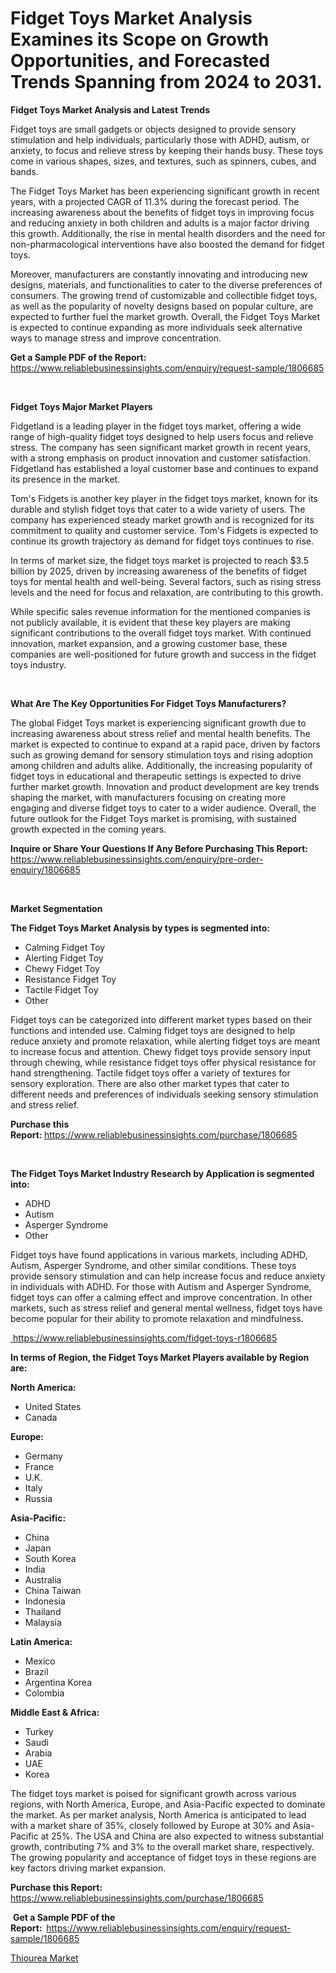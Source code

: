 <p><h1>Fidget Toys Market Analysis Examines its Scope on Growth Opportunities, and Forecasted Trends Spanning from 2024 to 2031.</h1></p><p><strong>Fidget Toys Market Analysis and Latest Trends</strong></p>
<p><p>Fidget toys are small gadgets or objects designed to provide sensory stimulation and help individuals, particularly those with ADHD, autism, or anxiety, to focus and relieve stress by keeping their hands busy. These toys come in various shapes, sizes, and textures, such as spinners, cubes, and bands.</p><p>The Fidget Toys Market has been experiencing significant growth in recent years, with a projected CAGR of 11.3% during the forecast period. The increasing awareness about the benefits of fidget toys in improving focus and reducing anxiety in both children and adults is a major factor driving this growth. Additionally, the rise in mental health disorders and the need for non-pharmacological interventions have also boosted the demand for fidget toys.</p><p>Moreover, manufacturers are constantly innovating and introducing new designs, materials, and functionalities to cater to the diverse preferences of consumers. The growing trend of customizable and collectible fidget toys, as well as the popularity of novelty designs based on popular culture, are expected to further fuel the market growth. Overall, the Fidget Toys Market is expected to continue expanding as more individuals seek alternative ways to manage stress and improve concentration.</p></p>
<p><strong>Get a Sample PDF of the Report:&nbsp;</strong> <a href="https://www.reliablebusinessinsights.com/enquiry/request-sample/1806685">https://www.reliablebusinessinsights.com/enquiry/request-sample/1806685</a></p>
<p>&nbsp;</p>
<p><strong>Fidget Toys Major Market Players</strong></p>
<p><p>Fidgetland is a leading player in the fidget toys market, offering a wide range of high-quality fidget toys designed to help users focus and relieve stress. The company has seen significant market growth in recent years, with a strong emphasis on product innovation and customer satisfaction. Fidgetland has established a loyal customer base and continues to expand its presence in the market.</p><p>Tom's Fidgets is another key player in the fidget toys market, known for its durable and stylish fidget toys that cater to a wide variety of users. The company has experienced steady market growth and is recognized for its commitment to quality and customer service. Tom's Fidgets is expected to continue its growth trajectory as demand for fidget toys continues to rise.</p><p>In terms of market size, the fidget toys market is projected to reach $3.5 billion by 2025, driven by increasing awareness of the benefits of fidget toys for mental health and well-being. Several factors, such as rising stress levels and the need for focus and relaxation, are contributing to this growth.</p><p>While specific sales revenue information for the mentioned companies is not publicly available, it is evident that these key players are making significant contributions to the overall fidget toys market. With continued innovation, market expansion, and a growing customer base, these companies are well-positioned for future growth and success in the fidget toys industry.</p></p>
<p>&nbsp;</p>
<p><strong>What Are The Key Opportunities For Fidget Toys Manufacturers?</strong></p>
<p><p>The global Fidget Toys market is experiencing significant growth due to increasing awareness about stress relief and mental health benefits. The market is expected to continue to expand at a rapid pace, driven by factors such as growing demand for sensory stimulation toys and rising adoption among children and adults alike. Additionally, the increasing popularity of fidget toys in educational and therapeutic settings is expected to drive further market growth. Innovation and product development are key trends shaping the market, with manufacturers focusing on creating more engaging and diverse fidget toys to cater to a wider audience. Overall, the future outlook for the Fidget Toys market is promising, with sustained growth expected in the coming years.</p></p>
<p><strong>Inquire or Share Your Questions If Any Before Purchasing This Report:</strong> <a href="https://www.reliablebusinessinsights.com/enquiry/pre-order-enquiry/1806685">https://www.reliablebusinessinsights.com/enquiry/pre-order-enquiry/1806685</a></p>
<p>&nbsp;</p>
<p><strong>Market Segmentation</strong></p>
<p><strong>The Fidget Toys Market Analysis by types is segmented into:</strong></p>
<p><ul><li>Calming Fidget Toy</li><li>Alerting Fidget Toy</li><li>Chewy Fidget Toy</li><li>Resistance Fidget Toy</li><li>Tactile Fidget Toy</li><li>Other</li></ul></p>
<p><p>Fidget toys can be categorized into different market types based on their functions and intended use. Calming fidget toys are designed to help reduce anxiety and promote relaxation, while alerting fidget toys are meant to increase focus and attention. Chewy fidget toys provide sensory input through chewing, while resistance fidget toys offer physical resistance for hand strengthening. Tactile fidget toys offer a variety of textures for sensory exploration. There are also other market types that cater to different needs and preferences of individuals seeking sensory stimulation and stress relief.</p></p>
<p><strong>Purchase this Report:&nbsp;</strong><a href="https://www.reliablebusinessinsights.com/purchase/1806685">https://www.reliablebusinessinsights.com/purchase/1806685</a></p>
<p>&nbsp;</p>
<p><strong>The Fidget Toys Market Industry Research by Application is segmented into:</strong></p>
<p><ul><li>ADHD</li><li>Autism</li><li>Asperger Syndrome</li><li>Other</li></ul></p>
<p><p>Fidget toys have found applications in various markets, including ADHD, Autism, Asperger Syndrome, and other similar conditions. These toys provide sensory stimulation and can help increase focus and reduce anxiety in individuals with ADHD. For those with Autism and Asperger Syndrome, fidget toys can offer a calming effect and improve concentration. In other markets, such as stress relief and general mental wellness, fidget toys have become popular for their ability to promote relaxation and mindfulness.</p></p>
<p><a href="https://www.reliablebusinessinsights.com/fidget-toys-r1806685">&nbsp;https://www.reliablebusinessinsights.com/fidget-toys-r1806685</a></p>
<p><strong>In terms of Region, the Fidget Toys Market Players available by Region are:</strong></p>
<p>
    <p> <strong> North America: </strong>
        <ul>
            <li>United States</li>
            <li>Canada</li>
        </ul>
        </p> 
    <p> <strong> Europe: </strong>
        <ul>
            <li>Germany</li>
            <li>France</li>
            <li>U.K.</li>
            <li>Italy</li>
            <li>Russia</li>
        </ul>
        </p> 
    <p> <strong> Asia-Pacific: </strong>
        <ul>
            <li>China</li>
            <li>Japan</li>
            <li>South Korea</li>
            <li>India</li>
            <li>Australia</li>
            <li>China Taiwan</li>
            <li>Indonesia</li>
            <li>Thailand</li>
            <li>Malaysia</li>
        </ul>
        </p> 
    <p> <strong> Latin America: </strong>
        <ul>
            <li>Mexico</li>
            <li>Brazil</li>
            <li>Argentina Korea</li>
            <li>Colombia</li>
        </ul>
        </p> 
    <p> <strong> Middle East & Africa: </strong>
        <ul>
            <li>Turkey</li>
            <li>Saudi</li>
            <li>Arabia</li>
            <li>UAE</li>
            <li>Korea</li>
        </ul>
    </p>
    </p>
<p><p>The fidget toys market is poised for significant growth across various regions, with North America, Europe, and Asia-Pacific expected to dominate the market. As per market analysis, North America is anticipated to lead with a market share of 35%, closely followed by Europe at 30% and Asia-Pacific at 25%. The USA and China are also expected to witness substantial growth, contributing 7% and 3% to the overall market share, respectively. The growing popularity and acceptance of fidget toys in these regions are key factors driving market expansion.</p></p>
<p><strong>Purchase this Report: </strong><a href="https://www.reliablebusinessinsights.com/purchase/1806685">https://www.reliablebusinessinsights.com/purchase/1806685</a></p>
<p>&nbsp;<strong>Get a Sample PDF of the Report:&nbsp;&nbsp;</strong><a href="https://www.reliablebusinessinsights.com/enquiry/request-sample/1806685">https://www.reliablebusinessinsights.com/enquiry/request-sample/1806685</a></p>
<p><strong></strong></p>
<p><p><a href="https://github.com/bulahHamill83/Market-Research-Report-List-1/blob/main/thiourea-market.md">Thiourea Market</a></p></p>